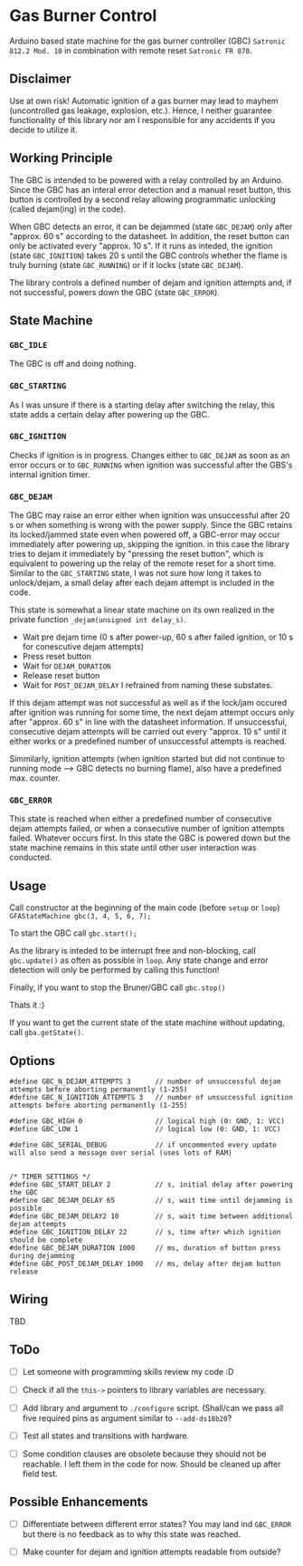 # Gas Burner Control

Arduino based state machine for the gas burner controller (GBC)
`Satronic 812.2 Mod. 10` in combination with remote reset `Satronic FR 870`.


## Disclaimer

Use at own risk! Automatic ignition of a gas burner may lead to mayhem
(uncontrolled gas leakage, explosion, etc.). Hence, I neither guarantee
functionality of this library nor am I responsible for any accidents if you
decide to utilize it.


## Working Principle

The GBC is intended to be powered with a relay controlled by an Arduino. Since
the GBC has an interal error detection and a manual reset button, this button
is controlled by a second relay allowing programmatic unlocking (called
dejam(ing) in the code).

When GBC detects an error, it can be dejammed (state `GBC_DEJAM`) only after
"approx. 60 s" according to the datasheet. In addition, the reset button can
only be activated every "approx. 10 s". If it runs as inteded, the ignition
(state `GBC_IGNITION`) takes 20 s until the GBC controls whether the flame is
truly burning (state `GBC_RUNNING`) or if it locks (state `GBC_DEJAM`).

The library controls a defined number of dejam and ignition attempts and, if
not successful, powers down the GBC (state `GBC_ERROR`).


## State Machine

### `GBC_IDLE`

The GBC is off and doing nothing.


### `GBC_STARTING`

As I was unsure if there is a starting delay after switching the relay, this
state adds a certain delay after powering up the GBC.


### `GBC_IGNITION`

Checks if ignition is in progress. Changes either to `GBC_DEJAM` as soon
as an error occurs or to `GBC_RUNNING` when ignition was successful after the
GBS's internal ignition timer.


### `GBC_DEJAM`

The GBC may raise an error either when ignition was unsuccessful after 20 s
or when something is wrong with the power supply. Since the GBC retains its
locked/jammed state even when powered off, a GBC-error may occur immediately
after powering up, skipping the ignition. in this case the library tries
to dejam it immediately by "pressing the reset button", which is equivalent to
powering up the relay of the remote reset for a short time. Similar to the
`GBC_STARTING` state, I was not sure how long it takes to unlock/dejam, a
small delay after each dejam attempt is included in the code.

This state is somewhat a linear state machine on its own realized in the
private function `_dejam(unsigned int delay_s)`.
* Wait pre dejam time (0 s after power-up, 60 s after failed ignition,
or 10 s for conescutive dejam attempts)
* Press reset button
* Wait for `DEJAM_DURATION`
* Release reset button
* Wait for `POST_DEJAM_DELAY`
I refrained from naming these substates.

If this dejam attempt was not successful as well as if the lock/jam occured
after ignition was running for some time, the next dejam attempt occurs only
after "approx. 60 s" in line with the datasheet information. If unsuccessful,
consecutive dejam attempts will be carried out every "approx. 10 s" until
it either works or a predefined number of unsuccessful attempts is reached.

Simmilarly, ignition attempts (when ignition started but did not continue to
running mode --> GBC detects no burning flame), also have a predefined
max. counter.


### `GBC_ERROR`

This state is reached when either a predefined number of consecutive dejam
attempts failed, or when a consecutive number of ignition attempts failed.
Whatever occurs first. In this state the GBC is powered down but the
state machine remains in this state until other user interaction was conducted.


## Usage

Call constructor at the beginning of the main code (before `setup` or `loop`) `
GFAStateMachine gbc(3, 4, 5, 6, 7);`

To start the GBC call `gbc.start();`

As the library is inteded to be interrupt free and non-blocking, call
`gbc.update()` as often as possible in `loop`. Any state change and error
detection will only be performed by calling this function!

Finally, if you want to stop the Bruner/GBC call `gbc.stop()`

Thats it :)


If you want to get the current state of the state machine without updating,
call `gba.getState()`.


## Options

```
#define GBC_N_DEJAM_ATTEMPTS 3      // number of unsuccessful dejam attempts before aborting permanently (1-255)
#define GBC_N_IGNITION_ATTEMPTS 3   // number of unsuccessful ignition attempts before aborting permanently (1-255)

#define GBC_HIGH 0                  // logical high (0: GND, 1: VCC)
#define GBC_LOW 1                   // logical low (0: GND, 1: VCC)

#define GBC_SERIAL_DEBUG            // if uncommented every update will also send a message over serial (uses lots of RAM)


/* TIMER SETTINGS */
#define GBC_START_DELAY 2           // s, initial delay after powering the GBC
#define GBC_DEJAM_DELAY 65          // s, wait time until dejamming is possible
#define GBC_DEJAM_DELAY2 10         // s, wait time between additional dejam attempts
#define GBC_IGNITION_DELAY 22       // s, time after which ignition should be complete
#define GBC_DEJAM_DURATION 1000     // ms, duration of button press during dejamming
#define GBC_POST_DEJAM_DELAY 1000   // ms, delay after dejam button release
```


## Wiring

TBD


## ToDo
- [ ] Let someone with programming skills review my code :D
- [ ] Check if all the `this->` pointers to library variables are necessary.
- [ ] Add library and argument to `./configure` script. (Shall/can we pass all
five required pins as argument similar to `--add-ds18b20`?
- [ ] Test all states and transitions with hardware.
- [ ] Some condition clauses are obsolete because they should not be reachable.
I left them in the code for now. Should be cleaned up after field test.


## Possible Enhancements
- [ ] Differentiate between different error states? You may land ind `GBC_ERROR`
but there is no feedback as to why this state was reached.
- [ ] Make counter for dejam and ignition attempts readable from outside?




